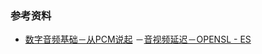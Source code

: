 
###  参考资料
- [数字音频基础­­­­­－从PCM说起](https://zhuanlan.zhihu.com/p/212318683)
－[音视频延迟－OPENSL - ES](https://zhuanlan.zhihu.com/p/451251100)
